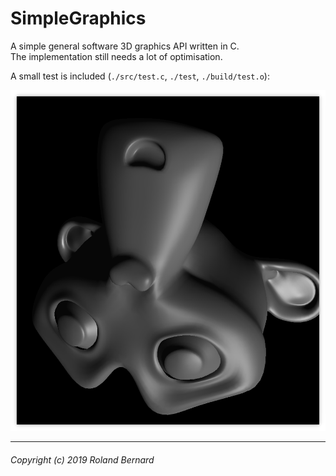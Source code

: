 SimpleGraphics
===
A simple general software 3D graphics API written in C. <br/>
The implementation still needs a lot of optimisation.

A small test is included (`./src/test.c`, `./test`, `./build/test.o`):

![Screenshot](img/screenshot.png)

---
###### Copyright (c) 2019 Roland Bernard
